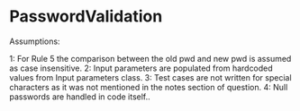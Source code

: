 # PasswordValidation


Assumptions:

1: For Rule 5 the comparison between the old pwd and new pwd is assumed as case insensitive.
2: Input parameters are  populated from hardcoded values from Input parameters class.
3: Test cases are not written for special characters as it was not mentioned in the notes section of question.
4: Null passwords are handled in code itself..
